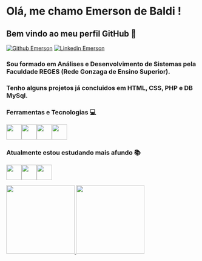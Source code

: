 # Olá, me chamo Emerson de Baldi ! 
## Bem vindo ao meu perfil GitHub 👋
[![Github Emerson](https://img.shields.io/badge/-Github-000?style=flat-square&logo=Github&logoColor=white&link=https://github.com/debaldi)](https://github.com/debaldi)
[![Linkedin Emerson](https://img.shields.io/badge/-LinkedIn-blue?style=flat-square&logo=Linkedin&logoColor=white&link=https://www.linkedin.com/in/emersondebaldi/)](https://www.linkedin.com/in/emersondebaldi/)

### Sou formado em Análises e Desenvolvimento de Sistemas pela Faculdade REGES (Rede Gonzaga de Ensino Superior).
### Tenho alguns projetos já concluidos em HTML, CSS, PHP e DB MySql.

### Ferramentas e Tecnologias 💻


            
<img src="https://cdn.jsdelivr.net/gh/devicons/devicon/icons/html5/html5-original-wordmark.svg" width="40" height="40"/><img src="https://cdn.jsdelivr.net/gh/devicons/devicon/icons/css3/css3-original-wordmark.svg" width="40" height="40"/><img src="https://cdn.jsdelivr.net/gh/devicons/devicon/icons/php/php-original.svg" width="40" height="40"/><img src="https://cdn.jsdelivr.net/gh/devicons/devicon/icons/mysql/mysql-original-wordmark.svg" width="40" height="40"/>

### Atualmente estou estudando mais afundo 📚

<img src="https://cdn.jsdelivr.net/gh/devicons/devicon/icons/javascript/javascript-original.svg" width="40" height="40"/><img src="https://cdn.jsdelivr.net/gh/devicons/devicon/icons/nodejs/nodejs-original-wordmark.svg" width="40" height="40"/><img src="https://cdn.jsdelivr.net/gh/devicons/devicon/icons/react/react-original.svg" width="40" height="40"/>
           
          
<div>
<a href="https://github.com/debaldi">
<img height="180em" src="https://github-readme-stats.vercel.app/api/top-langs/?username=debaldi&layout=compact&langs_count=7&theme=dracula"/>
<img height="180em" src="https://github-readme-stats.vercel.app/api?username=debaldi&show_icons=true&theme=dracula&include_all_commits=true&count_private=true"/>
</div>
          
          
